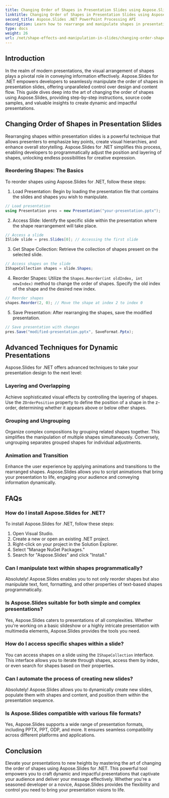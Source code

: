 ```yaml
---
title: Changing Order of Shapes in Presentation Slides using Aspose.Slides
linktitle: Changing Order of Shapes in Presentation Slides using Aspose.Slides
second_title: Aspose.Slides .NET PowerPoint Processing API
description: Learn how to rearrange and manipulate shapes in presentation slides using Aspose.Slides for .NET. Enhance your presentations with this comprehensive guide.
type: docs
weight: 26
url: /net/shape-effects-and-manipulation-in-slides/changing-order-shapes/
---
```


## Introduction

In the realm of modern presentations, the visual arrangement of shapes plays a pivotal role in conveying information effectively. Aspose.Slides for .NET empowers developers to seamlessly manipulate the order of shapes in presentation slides, offering unparalleled control over design and content flow. This guide dives deep into the art of changing the order of shapes using Aspose.Slides, providing step-by-step instructions, source code samples, and valuable insights to create dynamic and impactful presentations.

## Changing Order of Shapes in Presentation Slides

Rearranging shapes within presentation slides is a powerful technique that allows presenters to emphasize key points, create visual hierarchies, and enhance overall storytelling. Aspose.Slides for .NET simplifies this process, enabling developers to programmatically adjust the position and layering of shapes, unlocking endless possibilities for creative expression.

### Reordering Shapes: The Basics

To reorder shapes using Aspose.Slides for .NET, follow these steps:

1. Load Presentation: Begin by loading the presentation file that contains the slides and shapes you wish to manipulate.

```csharp
// Load presentation
using Presentation pres = new Presentation("your-presentation.pptx");
```

2. Access Slide: Identify the specific slide within the presentation where the shape rearrangement will take place.

```csharp
// Access a slide
ISlide slide = pres.Slides[0]; // Accessing the first slide
```

3. Get Shape Collection: Retrieve the collection of shapes present on the selected slide.

```csharp
// Access shapes on the slide
IShapeCollection shapes = slide.Shapes;
```

4. Reorder Shapes: Utilize the `Shapes.Reorder(int oldIndex, int newIndex)` method to change the order of shapes. Specify the old index of the shape and the desired new index.

```csharp
// Reorder shapes
shapes.Reorder(2, 0); // Move the shape at index 2 to index 0
```

5. Save Presentation: After rearranging the shapes, save the modified presentation.

```csharp
// Save presentation with changes
pres.Save("modified-presentation.pptx", SaveFormat.Pptx);
```

## Advanced Techniques for Dynamic Presentations

Aspose.Slides for .NET offers advanced techniques to take your presentation design to the next level:

### Layering and Overlapping

Achieve sophisticated visual effects by controlling the layering of shapes. Use the `ZOrderPosition` property to define the position of a shape in the z-order, determining whether it appears above or below other shapes.

### Grouping and Ungrouping

Organize complex compositions by grouping related shapes together. This simplifies the manipulation of multiple shapes simultaneously. Conversely, ungrouping separates grouped shapes for individual adjustments.

### Animation and Transition

Enhance the user experience by applying animations and transitions to the rearranged shapes. Aspose.Slides allows you to script animations that bring your presentation to life, engaging your audience and conveying information dynamically.

## FAQs

### How do I install Aspose.Slides for .NET?

To install Aspose.Slides for .NET, follow these steps:

1. Open Visual Studio.
2. Create a new or open an existing .NET project.
3. Right-click on your project in the Solution Explorer.
4. Select "Manage NuGet Packages."
5. Search for "Aspose.Slides" and click "Install."

### Can I manipulate text within shapes programmatically?

Absolutely! Aspose.Slides enables you to not only reorder shapes but also manipulate text, font, formatting, and other properties of text-based shapes programmatically.

### Is Aspose.Slides suitable for both simple and complex presentations?

Yes, Aspose.Slides caters to presentations of all complexities. Whether you're working on a basic slideshow or a highly intricate presentation with multimedia elements, Aspose.Slides provides the tools you need.

### How do I access specific shapes within a slide?

You can access shapes on a slide using the `IShapeCollection` interface. This interface allows you to iterate through shapes, access them by index, or even search for shapes based on their properties.

### Can I automate the process of creating new slides?

Absolutely! Aspose.Slides allows you to dynamically create new slides, populate them with shapes and content, and position them within the presentation sequence.

### Is Aspose.Slides compatible with various file formats?

Yes, Aspose.Slides supports a wide range of presentation formats, including PPTX, PPT, ODP, and more. It ensures seamless compatibility across different platforms and applications.

## Conclusion

Elevate your presentations to new heights by mastering the art of changing the order of shapes using Aspose.Slides for .NET. This powerful tool empowers you to craft dynamic and impactful presentations that captivate your audience and deliver your message effectively. Whether you're a seasoned developer or a novice, Aspose.Slides provides the flexibility and control you need to bring your presentation visions to life.